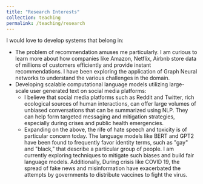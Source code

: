 ```yaml
---
title: "Research Interests"
collection: teaching
permalink: /teaching/research
---
```

I would love to develop systems that belong in:
* The problem of recommendation amuses me particularly. I am curious to learn more about how companies like Amazon, Netflix, Airbnb store data of millions of customers efficiently and provide instant recommendations. I have been exploring the application of Graph Neural networks to understand the various challenges in the domain.
* Developing scalable computational language models utilizing large-scale user generated text on social media platforms:
    * I believe that social media platforms such as Reddit and Twitter, rich ecological sources of human interactions, can offer large volumes of unbiased conversations that can be summarized using NLP. They can help form targeted messaging and mitigation strategies, especially during crises and public health emergencies.  
    * Expanding on the above, the rife of hate speech and toxicity is of particular concern today. The language models like BERT and GPT2 have been found to frequently favor identity terms, such as "gay" and "black," that describe a particular group of people. I am currently exploring techniques to mitigate such biases and build fair language models. Additionally, During crisis like COVID 19, the spread of fake news and misinformation have exacerbated the attempts by governments to distribute vaccines to fight the virus.



